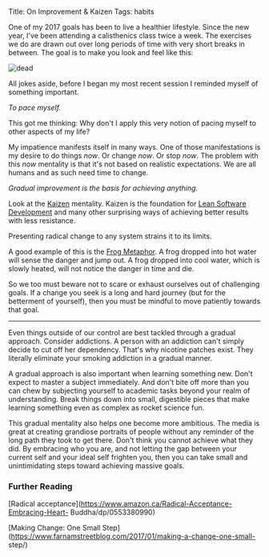 Title: On Improvement & Kaizen
Tags: habits



One of my 2017 goals has been to live a healthier lifestyle. Since the new
year, I've been attending a calisthenics class twice a week. The exercises we
do are drawn out over long periods of time with very short breaks in between.
The goal is to make you look and feel like this:



![dead](http://i3.kym-cdn.com/entries/icons/original/000/005/742/sweetjesus.jpg)



All jokes aside, before I began my most recent session I reminded myself of
something important.



*To pace myself.*



This got me thinking: Why don't I apply this very notion of pacing myself to
other aspects of my life?



My impatience manifests itself in many ways. One of those manifestations is my
desire to do things *now*. Or change *now*. Or stop *now*. The problem with
this *now* mentality is that it's not based on realistic expectations. We are
all humans and as such need time to change.



*Gradual improvement is the basis for achieving anything.*



Look at the [Kaizen](https://en.wikipedia.org/wiki/Kaizen) mentality. Kaizen
is the foundation for [Lean Software
Development](https://en.wikipedia.org/wiki/Lean_software_development) and many
other surprising ways of achieving better results with less resistance.



Presenting radical change to any system strains it to its limits.



A good example of this is the [Frog
Metaphor](https://en.wikipedia.org/wiki/Boiling_frog). A frog dropped into hot
water will sense the danger and jump out. A frog dropped into cool water,
which is slowly heated, will not notice the danger in time and die.



So we too must beware not to scare or exhaust ourselves out of challenging
goals. If a change you seek is a long and hard journey (but for the betterment
of yourself), then you must be mindful to move patiently towards that goal.



---



Even things outside of our control are best tackled through a gradual
approach. Consider addictions. A person with an addiction can't simply decide
to cut off her dependency. That's why nicotine patches exist. They literally
eliminate your smoking addiction in a gradual manner.



A gradual approach is also important when learning something new. Don't expect
to master a subject immediately. And don't bite off more than you can chew by
subjecting yourself to academic tasks beyond your realm of understanding.
Break things down into small, digestible pieces that make learning something
even as complex as rocket science fun.



This gradual mentality also helps one become more ambitious. The media is
great at creating grandiose portraits of people without any reminder of the
long path they took to get there. Don't think you cannot achieve what they
did. By embracing who you are, and not letting the gap between your current
self and your ideal self frighten you, then you can take small and
unintimidating steps toward achieving massive goals.





### Further Reading



[Radical acceptance](https://www.amazon.ca/Radical-Acceptance-Embracing-Heart-
Buddha/dp/0553380990)





[Making Change: One Small
Step](https://www.farnamstreetblog.com/2017/01/making-a-change-one-small-
step/)



